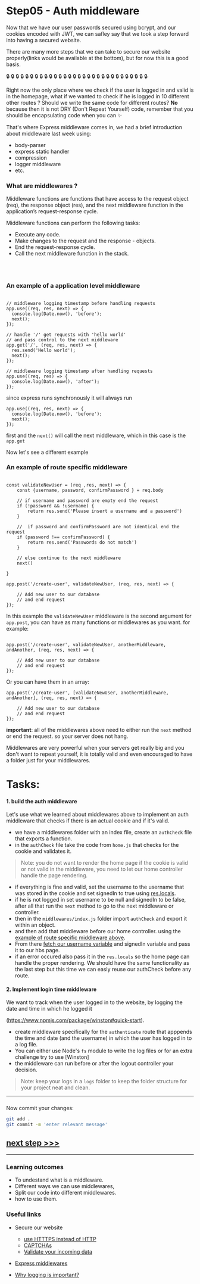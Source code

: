 # Step05 - Auth middleware

Now that we have our user passwords secured using bcrypt, and our cookies encoded with JWT, we can safley say that we took a step forward into having a secured website.

There are many more steps that we can take to secure our website properly(links would be available at the bottom), but for now this is a good basis.

:lock: :lock: :lock: :lock: :lock: :lock: :lock: :lock: :lock: :lock: :lock: :lock: :lock: :lock: :lock: :lock: :lock: :lock: :lock: :lock: :lock: :lock: :lock: :lock: :lock: :lock: :lock: :lock: :lock: :lock:

Right now the only place where we check if the user is logged in and valid is in the homepage, what if we wanted to check if he is logged in 10 different other routes ?
Should we write the same code for different routes? 
**No** because then it is not DRY (Don't Repeat Yourself) code, remember that you should be encapsulating code when you can :sparkles: 

That's where Express middleware comes in, we had a brief introduction about middleware last week using:
- body-parser
- express static handler
- compression
- logger middleware
- etc.


### What are middlewares ?

Middleware functions are functions that have access to the request object (req), the response object (res), and the next middleware function in the application’s request-response cycle.


Middleware functions can perform the following tasks:

- Execute any code.
- Make changes to the request and the response - objects.
- End the request-response cycle.
- Call the next middleware function in the stack.

&nbsp;

<img src="https://miro.medium.com/max/1142/1*fbe04fcynkBuLo_CADxxHQ.png" alt="" />

### An example of a application level middleware

```javascript=

// middleware logging timestamp before handling requests
app.use((req, res, next) => {
  console.log(Date.now(), 'before');
  next();
});

// handle '/' get requests with 'hello world'
// and pass control to the next middleware
app.get('/', (req, res, next) => {
  res.send('Hello world');
  next();
});

// middleware logging timestamp after handling requests
app.use((req, res) => {
  console.log(Date.now(), 'after');
});

```

since express runs synchronously it will always run 
```javascript=
app.use((req, res, next) => {
  console.log(Date.now(), 'before');
  next();
});

```

first and the `next()` will call the next middleware, which in this case is the `app.get`

Now let's see a different example

### An example of route specific middleware

```javascript=

const validateNewUser = (req ,res, next) => {
    const {username, password, confirmPassword } = req.body
    
    // if username and password are empty end the request    
    if (!password && !username) {
        return res.send('Please insert a username and a password')
    }

    //  if password and confirmPassword are not identical end the request   
    if (password !== confirmPassword) {
        return res.send('Passwords do not match')
    }
    
    // else continue to the next middleware 
    next()
    
}

app.post('/create-user', validateNewUser, (req, res, next) => {

    // Add new user to our database
    // and end request    
});

```

In this example the `validateNewUser` middleware is the second argument for `app.post`, you can have as many functions or middlewares as you want. for example:

```javascript=

app.post('/create-user', validateNewUser, anotherMiddleware, andAnother, (req, res, next) => {

    // Add new user to our database
    // and end request    
});

```

Or you can have them in an array:
 
```javascript=
app.post('/create-user', [validateNewUser, anotherMiddleware, andAnother], (req, res, next) => {

    // Add new user to our database
    // and end request    
});

```

**important**: all of the middlewares above need to either run the `next` method or end the request. so your server does not hang.

Middlewares are very powerful when your servers get really big and you don't want to repeat yourself, it is totally valid and even encouraged to have a folder just for your middlewares.

# Tasks:

#### 1. build the auth middleware

Let's use what we learned about middlewares above to implement an auth middleware that checks if there is an actual cookie and if it's valid.

- we have a middlewares folder with an index file, create an `authCheck` file that exports a function.
- in the `authCheck` file take the code from `home.js` that checks for the cookie and validates it.
> Note: you do not want to render the home page if the cookie is valid or not valid in the middleware, you need to let our home controller handle the page rendering.
- if everything is fine and valid, set the username to the username that was stored in the cookie and set signedIn to true using [res.locals](https://expressjs.com/en/4x/api.html#res.locals).
-  if he is not logged in set username to be null and signedIn to be false, after all that run the `next` method to go to the next middleware or controller.
- then in the `middlewares/index.js` folder import `authCheck` and export it within an object.
- and then add that middleware before our home controller. using the [example of route specific middleware above](#An-example-of-route-specific-middleware).
- From there [fetch our username variable](http://expressjs.com/en/api.html#app.get) and signedIn variable and pass it to our hbs page.
- if an error occured also pass it in the `res.locals` so the home page can handle the proper rendering.
We should have the same functionality as the last step but this time we can easly reuse our authCheck before any route.


#### 2. Implement login time middleware

We want to track when the user logged in to the website, by logging the date and time in which he logged it

(https://www.npmjs.com/package/winston#quick-start).
- create middleware specifically for the `authenticate` route that apppends the time and date (and the username) in which the user has logged in to a log file.
- You can either use Node's `fs` module to write the log files or for an extra challenge try to use [Winston]
- the middleware can run before or after the logout controller your decision.
> Note: keep your logs in a `logs` folder to keep the folder structure for your project neat and clean.
---


### 
Now commit your changes:

```bash
git add .
git commit -m 'enter relevant message'
```


## [**next step >>>**](walkthrough/step06.md)
---

### Learning outcomes

- To undestand what is a middleware.
- Different ways we can use middlewares,
- Split our code into different middlewares.
- how to use them.

### Useful links

- Secure our website
    - [use HTTTPS instead of HTTP](https://www.howtogeek.com/181767/htg-explains-what-is-https-and-why-should-i-care/)
    - [CAPTCHAs](https://internet.com/website-building/how-to-add-a-captcha-to-your-website/)
    - [Validate your incoming data](https://www.sitepoint.com/validate-your-input/)

- [Express middlewares](https://expressjs.com/en/guide/using-middleware.html)
- [Why logging is important?](https://www.syslog-ng.com/community/b/blog/posts/why-logging-is-important)
